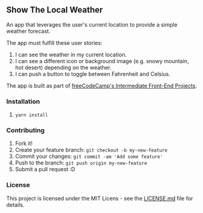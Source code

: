 ## Show The Local Weather

An app that leverages the user's current location to provide a simple weather forecast.

The app must fulfill these user stories:

1. I can see the weather in my current location.
2. I can see a different icon or background image (e.g. snowy mountain, hot desert) depending on the weather.
3. I can push a button to toggle between Fahrenheit and Celsius.

The app is built as part of [freeCodeCamp's Intermediate Front-End Projects](https://www.freecodecamp.com/challenges/show-the-local-weather).

### Installation

1. `yarn install`

### Contributing

1. Fork it!
2. Create your feature branch: `git checkout -b my-new-feature`
3. Commit your changes: `git commit -am 'Add some feature'`
4. Push to the branch: `git push origin my-new-feature`
5. Submit a pull request :D

### License

This project is licensed under the MIT Licens - see the [LICENSE.md](LICENSE.md) file for details.
